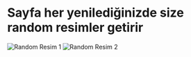 <!DOCTYPE html>
<html lang="en">
<head>
    <meta charset="UTF-8">
    <meta name="viewport" content="width=device-width, initial-scale=1.0">
    <title>Random Resimler</title>

</head>
<body>
    <h1>Sayfa her yenilediğinizde size random resimler getirir</h1>
    
  <div class="image-container">
      <img src="![image](https://github.com/bsenator/random-pictures-gallery/assets/69959722/2cc1a7a2-9935-4626-a1c1-e997b47a8a18)" alt="Random Resim 1">
      <img src="![image](https://github.com/bsenator/random-pictures-gallery/assets/69959722/816f242f-7e8e-4e29-9a9f-a81c5f060673)" alt="Random Resim 2">
  </div>
